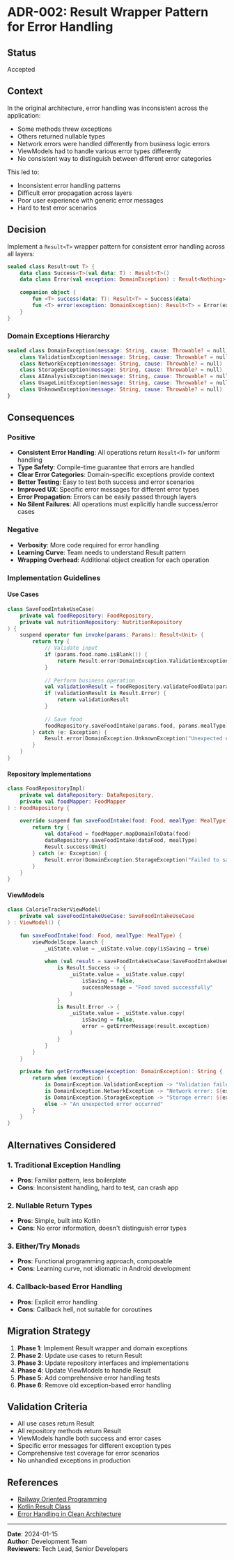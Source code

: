 # ADR-002: Result Wrapper Pattern for Error Handling

## Status
Accepted

## Context
In the original architecture, error handling was inconsistent across the application:
- Some methods threw exceptions
- Others returned nullable types
- Network errors were handled differently from business logic errors
- ViewModels had to handle various error types differently
- No consistent way to distinguish between different error categories

This led to:
- Inconsistent error handling patterns
- Difficult error propagation across layers
- Poor user experience with generic error messages
- Hard to test error scenarios

## Decision
Implement a `Result<T>` wrapper pattern for consistent error handling across all layers:

```kotlin
sealed class Result<out T> {
    data class Success<T>(val data: T) : Result<T>()
    data class Error(val exception: DomainException) : Result<Nothing>()
    
    companion object {
        fun <T> success(data: T): Result<T> = Success(data)
        fun <T> error(exception: DomainException): Result<T> = Error(exception)
    }
}
```

### Domain Exceptions Hierarchy
```kotlin
sealed class DomainException(message: String, cause: Throwable? = null) : Exception(message, cause) {
    class ValidationException(message: String, cause: Throwable? = null) : DomainException(message, cause)
    class NetworkException(message: String, cause: Throwable? = null) : DomainException(message, cause)
    class StorageException(message: String, cause: Throwable? = null) : DomainException(message, cause)
    class AIAnalysisException(message: String, cause: Throwable? = null) : DomainException(message, cause)
    class UsageLimitException(message: String, cause: Throwable? = null) : DomainException(message, cause)
    class UnknownException(message: String, cause: Throwable? = null) : DomainException(message, cause)
}
```

## Consequences

### Positive
- **Consistent Error Handling**: All operations return `Result<T>` for uniform handling
- **Type Safety**: Compile-time guarantee that errors are handled
- **Clear Error Categories**: Domain-specific exceptions provide context
- **Better Testing**: Easy to test both success and error scenarios
- **Improved UX**: Specific error messages for different error types
- **Error Propagation**: Errors can be easily passed through layers
- **No Silent Failures**: All operations must explicitly handle success/error cases

### Negative
- **Verbosity**: More code required for error handling
- **Learning Curve**: Team needs to understand Result pattern
- **Wrapping Overhead**: Additional object creation for each operation

### Implementation Guidelines

#### Use Cases
```kotlin
class SaveFoodIntakeUseCase(
    private val foodRepository: FoodRepository,
    private val nutritionRepository: NutritionRepository
) {
    suspend operator fun invoke(params: Params): Result<Unit> {
        return try {
            // Validate input
            if (params.food.name.isBlank()) {
                return Result.error(DomainException.ValidationException("Food name cannot be blank"))
            }
            
            // Perform business operation
            val validationResult = foodRepository.validateFoodData(params.food)
            if (validationResult is Result.Error) {
                return validationResult
            }
            
            // Save food
            foodRepository.saveFoodIntake(params.food, params.mealType)
        } catch (e: Exception) {
            Result.error(DomainException.UnknownException("Unexpected error", e))
        }
    }
}
```

#### Repository Implementations
```kotlin
class FoodRepositoryImpl(
    private val dataRepository: DataRepository,
    private val foodMapper: FoodMapper
) : FoodRepository {
    
    override suspend fun saveFoodIntake(food: Food, mealType: MealType): Result<Unit> {
        return try {
            val dataFood = foodMapper.mapDomainToData(food)
            dataRepository.saveFoodIntake(dataFood, mealType)
            Result.success(Unit)
        } catch (e: Exception) {
            Result.error(DomainException.StorageException("Failed to save food intake", e))
        }
    }
}
```

#### ViewModels
```kotlin
class CalorieTrackerViewModel(
    private val saveFoodIntakeUseCase: SaveFoodIntakeUseCase
) : ViewModel() {
    
    fun saveFoodIntake(food: Food, mealType: MealType) {
        viewModelScope.launch {
            _uiState.value = _uiState.value.copy(isSaving = true)
            
            when (val result = saveFoodIntakeUseCase(SaveFoodIntakeUseCase.Params(food, mealType))) {
                is Result.Success -> {
                    _uiState.value = _uiState.value.copy(
                        isSaving = false,
                        successMessage = "Food saved successfully"
                    )
                }
                is Result.Error -> {
                    _uiState.value = _uiState.value.copy(
                        isSaving = false,
                        error = getErrorMessage(result.exception)
                    )
                }
            }
        }
    }
    
    private fun getErrorMessage(exception: DomainException): String {
        return when (exception) {
            is DomainException.ValidationException -> "Validation failed: ${exception.message}"
            is DomainException.NetworkException -> "Network error: ${exception.message}"
            is DomainException.StorageException -> "Storage error: ${exception.message}"
            else -> "An unexpected error occurred"
        }
    }
}
```

## Alternatives Considered

### 1. Traditional Exception Handling
- **Pros**: Familiar pattern, less boilerplate
- **Cons**: Inconsistent handling, hard to test, can crash app

### 2. Nullable Return Types
- **Pros**: Simple, built into Kotlin
- **Cons**: No error information, doesn't distinguish error types

### 3. Either/Try Monads
- **Pros**: Functional programming approach, composable
- **Cons**: Learning curve, not idiomatic in Android development

### 4. Callback-based Error Handling
- **Pros**: Explicit error handling
- **Cons**: Callback hell, not suitable for coroutines

## Migration Strategy
1. **Phase 1**: Implement Result wrapper and domain exceptions
2. **Phase 2**: Update use cases to return Result<T>
3. **Phase 3**: Update repository interfaces and implementations
4. **Phase 4**: Update ViewModels to handle Result<T>
5. **Phase 5**: Add comprehensive error handling tests
6. **Phase 6**: Remove old exception-based error handling

## Validation Criteria
- All use cases return Result<T>
- All repository methods return Result<T>
- ViewModels handle both success and error cases
- Specific error messages for different exception types
- Comprehensive test coverage for error scenarios
- No unhandled exceptions in production

## References
- [Railway Oriented Programming](https://fsharpforfunandprofit.com/rop/)
- [Kotlin Result Class](https://kotlinlang.org/api/latest/jvm/stdlib/kotlin/-result/)
- [Error Handling in Clean Architecture](https://blog.cleancoder.com/uncle-bob/2014/11/24/FPvsOO.html)

---
**Date**: 2024-01-15  
**Author**: Development Team  
**Reviewers**: Tech Lead, Senior Developers